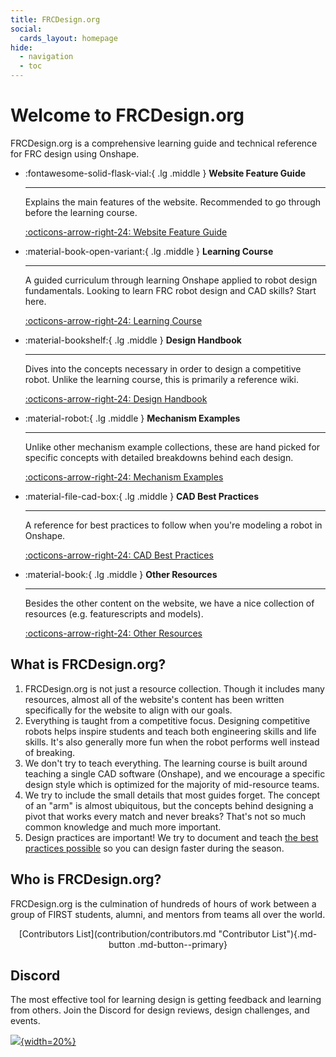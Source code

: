 ```yaml
---
title: FRCDesign.org
social:
  cards_layout: homepage
hide:
  - navigation
  - toc
---
```


# Welcome to FRCDesign.org

FRCDesign.org is a comprehensive learning guide and technical reference for FRC design using Onshape.

<div class="grid cards" markdown>

- :fontawesome-solid-flask-vial:{ .lg .middle } **Website Feature Guide**

  ***

  Explains the main features of the website. Recommended to go through before the learning course.

  [:octicons-arrow-right-24: Website Feature Guide](website-feature-guide.md)

- :material-book-open-variant:{ .lg .middle } **Learning Course**

  ***

  A guided curriculum through learning Onshape applied to robot design fundamentals. Looking to learn FRC robot design and CAD skills? Start here.

  [:octicons-arrow-right-24: Learning Course](learning-course/index.md)

- :material-bookshelf:{ .lg .middle } **Design Handbook**

  ***

  Dives into the concepts necessary in order to design a competitive robot. Unlike the learning course, this is primarily a reference wiki.

  [:octicons-arrow-right-24: Design Handbook](design-handbook/index.md)

- :material-robot:{ .lg .middle } **Mechanism Examples**

  ***

  Unlike other mechanism example collections, these are hand picked for specific concepts with detailed breakdowns behind each design.

  [:octicons-arrow-right-24: Mechanism Examples](mechanism-examples/index.md)

- :material-file-cad-box:{ .lg .middle } **CAD Best Practices**

  ***

  A reference for best practices to follow when you're modeling a robot in Onshape.

  [:octicons-arrow-right-24: CAD Best Practices](best-practices/index.md)

- :material-book:{ .lg .middle } **Other Resources**

  ***

  Besides the other content on the website, we have a nice collection of resources (e.g. featurescripts and models).

  [:octicons-arrow-right-24: Other Resources](resources/index.md)

</div>

## What is FRCDesign.org?

1. FRCDesign.org is not just a resource collection. Though it includes many resources, almost all of the website's content has been written specifically for the website to align with our goals.
2. Everything is taught from a competitive focus. Designing competitive robots helps inspire students and teach both engineering skills and life skills. It's also generally more fun when the robot performs well instead of breaking.
3. We don't try to teach everything. The learning course is built around teaching a single CAD software (Onshape), and we encourage a specific design style which is optimized for the majority of mid-resource teams.
4. We try to include the small details that most guides forget. The concept of an "arm" is almost ubiquitous, but the concepts behind designing a pivot that works every match and never breaks? That's not so much common knowledge and much more important.
5. Design practices are important! We try to document and teach [the best practices possible](best-practices/index.md "Best Practices Page") so you can design faster during the season.

## Who is FRCDesign.org?

FRCDesign.org is the culmination of hundreds of hours of work between a group of FIRST students, alumni, and mentors from teams all over the world.

<center markdown>
[Contributors List](contribution/contributors.md "Contributor List"){.md-button .md-button--primary}
</center>

<!-- <div style="display: flex; justify-content: center; margin: 1em 0;">
<a href="contribution/contributors.md" title="Contributor List" class="md-button md-button--primary">Contributors List</a>
</div> -->

## Discord

The most effective tool for learning design is getting feedback and learning from others. Join the Discord for design reviews, design challenges, and events.

[![](/img/discord-link.webp){width=20%}](https://discord.gg/jHXTdNjYCg)

<br>
